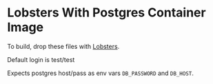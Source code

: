 # Lobsters With Postgres Container Image

To build, drop these files with [Lobsters](https://github.com/jcs/lobsters).

Default login is test/test

Expects postgres host/pass as env vars `DB_PASSWORD` and `DB_HOST`.
